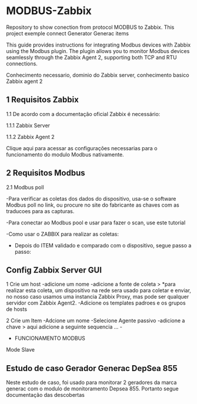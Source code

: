 # MODBUS-Zabbix
 Repository to show conection from protocol MODBUS to Zabbix. This project exemple connect Generator Generac items  

This guide provides instructions for integrating Modbus devices with Zabbix using the Modbus plugin. The plugin allows you to monitor Modbus devices seamlessly through the Zabbix Agent 2, supporting both TCP and RTU connections.

Conhecimento necessario, dominio do Zabbix server, conhecimento basico Zabbix agent 2

## 1 Requisitos Zabbix

1.1 De acordo com a documentação oficial Zabbix é necessário:

1.1.1 Zabbix Server

1.1.2 Zabbix Agent 2

Clique aqui para acessar as configurações necessarias para o funcionamento do modulo Modbus nativamente.


## 2 Requisitos Modbus

2.1 Modbus poll

-Para verificar as coletas dos dados do dispositivo, usa-se o software Modbus poll no link, ou procure no site do fabricante as chaves com as traducoes para as capturas.

-Para conectar ao Modbus pool e usar para fazer o scan, use este tutorial

-Como usar o ZABBIX para realizar as coletas:
*   Depois do ITEM validado e comparado com o dispositivo, segue passo a passo:

## Config Zabbix Server GUI
1 Crie um host
    -adicione um nome
    -adicione a fonte de coleta > *para realizar esta coleta, um dispositivo na rede sera usado para coletar e enviar, no nosso caso usamos uma instancia Zabbix Proxy, mas pode ser qualquer servidor com Zabbix Agent2.
    -Adicione os templates padroes e os grupos de hosts


2 Crie um Item
    -Adcione um nome
    -Selecione Agente passivo
    -adicione a chave > aqui adicione a seguinte sequencia ...
    -

* FUNCIONAMENTO MODBUS

Mode Slave


## Estudo de caso Gerador Generac DepSea 855

Neste estudo de caso, foi usado para monitorar 2 geradores da marca generac com o modulo de monitoramento Depsea 855. Portanto segue documentação das descobertas



